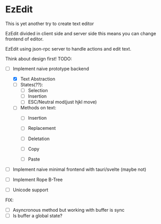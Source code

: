 # EzEdit
This is yet another try to create text editor

EzEdit divided in client side and server side this means you can
change frontend of editor.

EzEdit using json-rpc server to handle actions and edit text.

Think about design first!
TODO:
- [ ] Implement naive prototype backend
    - [x] Text Abstraction
    - [ ] States(??):
        - [ ] Selection
        - [ ] Insertion
        - [ ] ESC/Neutral mod(just hjkl move)
    - [ ] Methods on text:
        - [ ] Insertion
        - [ ] Replacement
        - [ ] Deletation
        - [ ] Copy
        - [ ] Paste


- [ ] Implement naive minimal frontend with tauri/svelte (maybe not)

- [ ] Implement Rope B-Tree
- [ ] Unicode support

FIX:
- [ ] Asyncronous method but working with buffer is sync
- [ ] Is buffer a global state?
